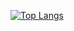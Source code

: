 [![Top Langs](https://github-readme-stats.vercel.app/api/top-langs/?username=Christmas&layout=compact)](https://github.com/Christmas/github-readme-stats)
